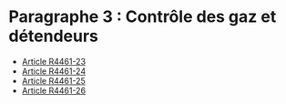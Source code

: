 # Paragraphe 3 : Contrôle des gaz et détendeurs &#13;
&#13;
&#13;


* [Article R4461-23](./LEGIARTI000023414570.md)
* [Article R4461-24](./LEGIARTI000023414572.md)
* [Article R4461-25](./LEGIARTI000023414574.md)
* [Article R4461-26](./LEGIARTI000023414576.md)
